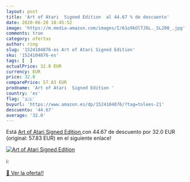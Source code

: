 ```yaml
---
layout: post
title: 'Art of Atari  Signed Edition  al 44.67 % de descuento'
date: 2020-06-20 18:45:52
image: 'https://m.media-amazon.com/images/I/61o9kOlTJ6L._SL200_.jpg'
comments: true
category: ofertas
author: ring
slug: '1524104876-es Art of Atari Signed Edition'
sku: '1524104876-es'
tags: [  ]
actualPrice: 32.0 EUR
currency: EUR
price: 32.0
comparePrice: 57.83 EUR
prodname: 'Art of Atari  Signed Edition '
country: 'es'
flag: '🇪🇸'
buyurl: 'https://www.amazon.es/dp/1524104876/?tag=tolees-21'
descuento: '44.67'
average: '32.0'
---
```


Está [Art of Atari  Signed Edition ](https://www.amazon.es/dp/1524104876/?tag=tolees-21) con 44.67 de descuento por 32.0 EUR (original: 57.83 EUR) en el siguiente enlace!

[![Art of Atari  Signed Edition ](https://m.media-amazon.com/images/I/61o9kOlTJ6L._SL200_.jpg)](https://www.amazon.es/dp/1524104876/?tag=tolees-21)

ℹ️:


[🛒 Ver la oferta!!](https://www.amazon.es/dp/1524104876/?tag=tolees-21)
